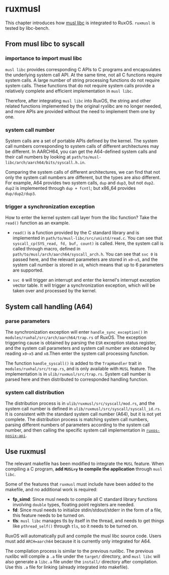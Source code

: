 
# ruxmusl

This chapter introduces how [musl libc](https://www.musl-libc.org/) is integrated to RuxOS. `ruxmusl` is tested by libc-bench.

## From musl libc to syscall

### importance to import musl libc

`musl libc` provides corresponding C APIs to C programs and encapsulates the underlying system call API. At the same time, not all C functions require system calls. A large number of string processing functions do not require system calls. These functions that do not require system calls provide a relatively complete and efficient implementation in `musl libc`. 

Therefore, after integrating `musl libc` into RuxOS, the string and other related functions implemented by the original ryxlibc are no longer needed, and more APIs are provided without the need to implement them one by one.

### system call number

System calls are a set of portable APIs defined by the kernel. The system call numbers corresponding to system calls of different architectures may be different. In AARCH64, you can get the A64-defined system calls and their call numbers by looking at `path/to/musl-libc/arch/aarch64/bits/syscall.h.in`.

Comparing the system calls of different architectures, we can find that not only the system call numbers are different, but the types are also different. For example, A64 provides two system calls, `dup` and `dup3`, but not `dup2`. `dup2` is implemented through `dup + fcntl`; but x86_64 provides `dup/dup2/dup3`.

### trigger a synchronization exception

How to enter the kernel system call layer from the libc function? Take the `read()` function as an example.

* `read()` is a function provided by the C standard library and is implemented in `path/to/musl-libc/src/unistd/read.c`. You can see that `syscall_cp(SYS_read, fd, buf, count)` is called. Here, the system call is called through macro, defined in `path/to/musl/arch/aarch64/syscall_arch.h`. You can see that `svc 0` is passed here, and the relevant parameters are stored in `x0~x5`, and the system call number is stored in `x8`, which means that up to 6 parameters are supported.

* `svc 0` will trigger an interrupt and enter the kernel's interrupt exception vector table. It will trigger a synchronization exception, which will be taken over and processed by the kernel. 

## System call handling (A64)

### parse parameters

The synchronization exception will enter `handle_sync_exception()` in `modules/ruxhal/src/arch/aarch64/trap.rs` of RuxOS. The exception triggering cause is obtained by parsing the `ESR` exception status register, and the system call parameters and system call number are obtained by reading `x0~x5` and `x8`.Then enter the system call processing function.

The function `handle_syscall()` is added to the `TrapHandler` trait in `modules/ruxhal/src/trap.rs`, and is only available with `MUSL` feature. The implementation is in `ulib/ruxmusl/src/trap.rs`. System call number is parsed here and then distributed to corresponded handling function.

### system call distribution

The distribution process is in `ulib/ruxmusl/src/syscall/mod.rs`, and the system call number is defined in `ulib/ruxmusl/src/syscall/syscall_id.rs`. It is consistent with the standard system call number (A64), but it is not yet complete. The distribution process is matching system call numbers, parsing different numbers of parameters according to the system call number, and then calling the specific system call implementation in [`ruxos-posix-api`](./ruxos-posix-api.md).

## Use ruxmusl

The relevant makefile has been modified to integrate the `MUSL` feature. When compiling a C program, **add `MUSL=y` to compile the application** through `musl libc`.

Some of the features that `ruxmusl` must include have been added to the makefile, and no additional work is required:

* **fp_simd**: Since musl needs to compile all C standard library functions involving `double` types, floating point registers are needed.
* **fd**: Since musl needs to initialize stdin/stdout/stderr in the form of a file, this feature needs to be turned on.
* **tls**: `musl libc` manages tls by itself in the thread, and needs to get things like `pthread_self()` through `tls`, so it needs to be turned on.

RuxOS will automatically pull and compile the musl libc source code. Users must add `ARCH=aarch64` because it is currently only integrated for A64.

The compilation process is similar to the previous ruxlibc. The previous ruxlibc will compile a `.a` file under the `target/` directory, and `musl libc` will also generate a `libc.a` file under the `install/` directory after compilation. Use this `.a` file for linking (already integrated into makefile).

